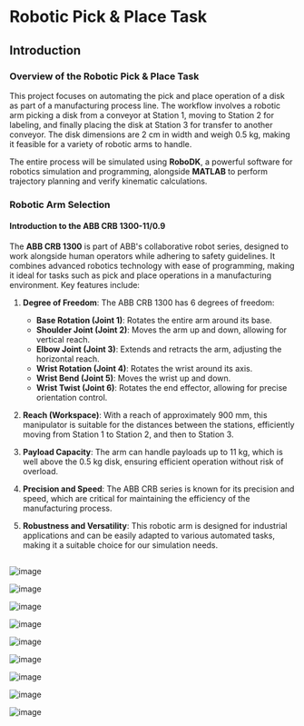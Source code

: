 # Robotic Pick & Place Task

## Introduction

### Overview of the Robotic Pick & Place Task

This project focuses on automating the pick and place operation of a disk as part of a manufacturing process line. The workflow involves a robotic arm picking a disk from a conveyor at Station 1, moving to Station 2 for labeling, and finally placing the disk at Station 3 for transfer to another conveyor. The disk dimensions are 2 cm in width and weigh 0.5 kg, making it feasible for a variety of robotic arms to handle.

The entire process will be simulated using **RoboDK**, a powerful software for robotics simulation and programming, alongside **MATLAB** to perform trajectory planning and verify kinematic calculations.

### Robotic Arm Selection

#### Introduction to the ABB CRB 1300-11/0.9

The **ABB CRB 1300** is part of ABB's collaborative robot series, designed to work alongside human operators while adhering to safety guidelines. It combines advanced robotics technology with ease of programming, making it ideal for tasks such as pick and place operations in a manufacturing environment. Key features include:

1. **Degree of Freedom**: The ABB CRB 1300 has 6 degrees of freedom:
   - **Base Rotation (Joint 1)**: Rotates the entire arm around its base.
   - **Shoulder Joint (Joint 2)**: Moves the arm up and down, allowing for vertical reach.
   - **Elbow Joint (Joint 3)**: Extends and retracts the arm, adjusting the horizontal reach.
   - **Wrist Rotation (Joint 4)**: Rotates the wrist around its axis.
   - **Wrist Bend (Joint 5)**: Moves the wrist up and down.
   - **Wrist Twist (Joint 6)**: Rotates the end effector, allowing for precise orientation control.

2. **Reach (Workspace)**: With a reach of approximately 900 mm, this manipulator is suitable for the distances between the stations, efficiently moving from Station 1 to Station 2, and then to Station 3.

3. **Payload Capacity**: The arm can handle payloads up to 11 kg, which is well above the 0.5 kg disk, ensuring efficient operation without risk of overload.

4. **Precision and Speed**: The ABB CRB series is known for its precision and speed, which are critical for maintaining the efficiency of the manufacturing process.

5. **Robustness and Versatility**: This robotic arm is designed for industrial applications and can be easily adapted to various automated tasks, making it a suitable choice for our simulation needs.

## 
![image](https://github.com/user-attachments/assets/238f89e2-67f1-452a-a49e-b3decd8917d8)

![image](https://github.com/user-attachments/assets/7cbf1ede-593a-4321-8eae-eccf64677c3c)

![image](https://github.com/user-attachments/assets/b7caa7b3-a362-4067-93e0-9c22b608d9af)

![image](https://github.com/user-attachments/assets/dba007f1-a747-4afa-b011-84e043dcaadc)

![image](https://github.com/user-attachments/assets/661ecec6-6a3d-44d6-824c-c9fe73f32913)

![image](https://github.com/user-attachments/assets/d1c012b3-e650-4930-b9e3-c688a1b5da45)

![image](https://github.com/user-attachments/assets/a4b2901c-85e7-49fb-b0e4-62f71140d2b0)

![image](https://github.com/user-attachments/assets/c22b2278-714d-46e1-ba93-e4b638d7aa79)

![image](https://github.com/user-attachments/assets/e5ba99ce-8824-4cd3-9fc5-1da705d25d22)
